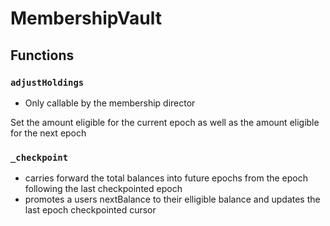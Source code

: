 
# MembershipVault

## Functions

### `adjustHoldings`

* Only callable by the membership director

Set the amount eligible for the current epoch as well as the amount eligible for the next epoch


### `_checkpoint`

* carries forward the total balances into future epochs from the 
  epoch following the last checkpointed epoch
* promotes a users nextBalance to their elligible balance and updates the last
  epoch checkpointed cursor


